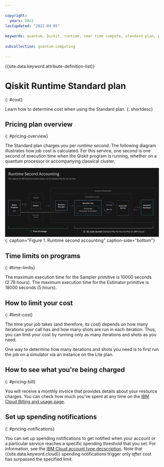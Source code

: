 ```yaml
---

copyright:
  years: 2022
lastupdated: "2022-04-05"

keywords: quantum, Qiskit, runtime, near time compute, standard plan, pay-as-you-go

subcollection: quantum-computing

---
```


{{site.data.keyword.attribute-definition-list}}


# Qiskit Runtime Standard plan
{: #cost}

Learn how to determine cost when using the Standard plan.
{: shortdesc}

## Pricing plan overview
{: #pricing-overview}

The Standard plan charges you per _runtime second_. The following diagram illustrates how job cost is calculated. For this service, one second is one second of execution time when the Qiskit program is running, whether on a quantum processor or accompanying classical cluster.

![This diagram shows that everything before the program starts (such as queuing) is free.  The Once the job starts, it costs $1.60 per second.](images/Runtime_Accounting_Diagram.png "Runtime second accounting"){: caption="Figure 1. Runtime second accounting" caption-side="bottom"}

## Time limits on programs
{: #time-limits}

The maximum execution time for the Sampler primitive is 10000 seconds (2.78 hours). The maximum execution time for the Estimator primitive is 18000 seconds (5 hours).

## How to limit your cost
{: #limit-cost}

The time your job takes (and therefore, its cost) depends on how many iterations your call has and how many shots are run in each iteration.  Thus, you can limit your cost by running only as many iterations and shots as you need.

One way to determine how many iterations and shots you need is to first run the job on a simulator via an instance on the Lite plan.

## How to see what you're being charged
{: #pricing-bill}

You will receive a monthly invoice that provides details about your resource charges. You can check how much you've spent at any time on the [IBM Cloud Billing and usage page](https://cloud.ibm.com/billing).

## Set up spending notifications
{: #pricing-notifications}

You can set up spending notifications to get notified when your account or a particular service reaches a specific spending threshold that you set. For information, see the [IBM Cloud account type decscription](https://cloud.ibm.com/docs/account?topic=account-accounts). Note that {{site.data.keyword.cloud}} spending notifications trigger only _after_ cost has surpassed the specified limit.
